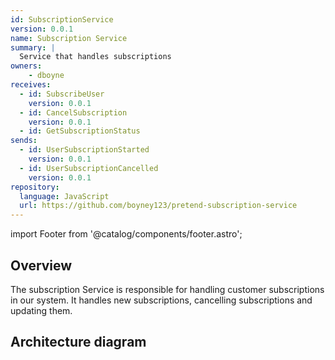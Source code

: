 ```yaml
---
id: SubscriptionService
version: 0.0.1
name: Subscription Service
summary: |
  Service that handles subscriptions
owners:
    - dboyne
receives:
  - id: SubscribeUser
    version: 0.0.1
  - id: CancelSubscription
    version: 0.0.1
  - id: GetSubscriptionStatus  
sends:
  - id: UserSubscriptionStarted
    version: 0.0.1
  - id: UserSubscriptionCancelled  
    version: 0.0.1
repository:
  language: JavaScript
  url: https://github.com/boyney123/pretend-subscription-service
---
```


import Footer from '@catalog/components/footer.astro';

## Overview

The subscription Service is responsible for handling customer subscriptions in our system. It handles new subscriptions, cancelling subscriptions and updating them.

<Tiles >
    <Tile icon="DocumentIcon" href={`/docs/services/${frontmatter.id}/${frontmatter.version}/changelog`}  title="View the changelog" description="Want to know the history of this service? View the change logs" />
    <Tile icon="UserGroupIcon" href="/docs/teams/full-stack" title="Contact the team" description="Any questions? Feel free to contact the owners" />
    <Tile icon="BoltIcon" href={`/visualiser/services/${frontmatter.id}/${frontmatter.version}`} title={`Sends ${frontmatter.sends.length} messages`} description="This service sends messages to downstream consumers" />
    <Tile icon="BoltIcon"  href={`/visualiser/services/${frontmatter.id}/${frontmatter.version}`} title={`Receives ${frontmatter.receives.length} messages`} description="This service receives messages from other services" />
</Tiles>

## Architecture diagram 

<NodeGraph />

<Footer />